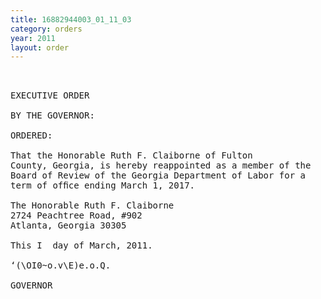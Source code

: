 ```yaml
---
title: 16882944003_01_11_03
category: orders
year: 2011
layout: order
---
```


<pre> 

EXECUTIVE ORDER

BY THE GOVERNOR:

ORDERED:

That the Honorable Ruth F. Claiborne of Fulton
County, Georgia, is hereby reappointed as a member of the
Board of Review of the Georgia Department of Labor for a
term of ofﬁce ending March 1, 2017.

The Honorable Ruth F. Claiborne
2724 Peachtree Road, #902
Atlanta, Georgia 30305

This I  day of March, 2011.

‘(\OI0~o.v\E)e.o.Q.

GOVERNOR

</pre>
